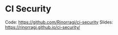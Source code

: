 # CI Security

Code: <https://github.com/Rinorragi/ci-security>
Slides: <https://rinorragi.github.io/ci-security/>
